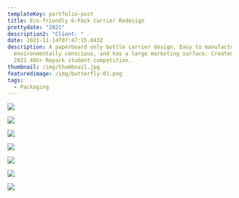 ```yaml
---
templateKey: portfolio-post
title: Eco-friendly 6-Pack Carrier Redesign
prettydate: "2021"
description2: "Client: "
date: 2021-11-14T07:47:15.043Z
description: A paperboard only bottle carrier design. Easy to manufacture,
  environmentally conscious, and has a large marketing surface. Created for the
  2021 48hr Repack student competition.
thumbnail: /img/thumbnail.jpg
featuredimage: /img/butterfly-01.png
tags:
  - Packaging
---
```

![](/img/butterfly-01.png)

![](/img/butterfly-02.png)

![](/img/butterfly-03.png)

![](/img/butterfly-04.png)

![](/img/butterfly-05.png)

![](/img/butterfly-06.png)

![](/img/butterfly-7.png)